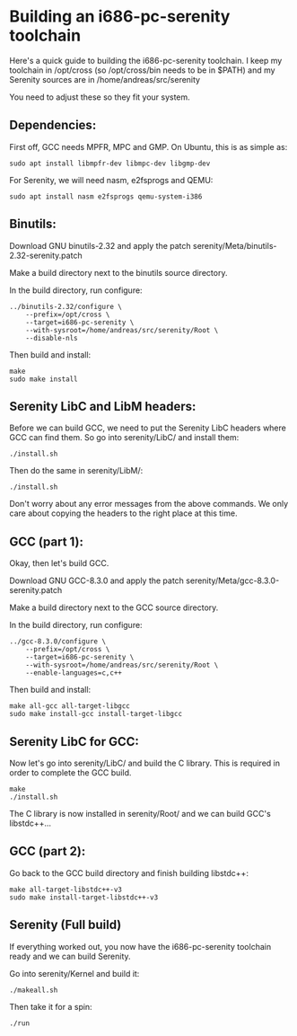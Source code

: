 # Building an i686-pc-serenity toolchain

Here's a quick guide to building the i686-pc-serenity toolchain. I keep my toolchain in /opt/cross (so /opt/cross/bin needs to be in $PATH) and my Serenity sources are in /home/andreas/src/serenity

You need to adjust these so they fit your system.

## Dependencies:

First off, GCC needs MPFR, MPC and GMP. On Ubuntu, this is as simple as:

    sudo apt install libmpfr-dev libmpc-dev libgmp-dev

For Serenity, we will need nasm, e2fsprogs and QEMU:

    sudo apt install nasm e2fsprogs qemu-system-i386

## Binutils:

Download GNU binutils-2.32 and apply the patch serenity/Meta/binutils-2.32-serenity.patch

Make a build directory next to the binutils source directory.

In the build directory, run configure:

    ../binutils-2.32/configure \
        --prefix=/opt/cross \
        --target=i686-pc-serenity \
        --with-sysroot=/home/andreas/src/serenity/Root \
        --disable-nls
 

Then build and install:

    make
    sudo make install

## Serenity LibC and LibM headers:

Before we can build GCC, we need to put the Serenity LibC headers where GCC can find them. So go into serenity/LibC/ and install them:

    ./install.sh

Then do the same in serenity/LibM/:

    ./install.sh

Don't worry about any error messages from the above commands. We only care about copying the headers to the right place at this time.

## GCC (part 1):

Okay, then let's build GCC.

Download GNU GCC-8.3.0 and apply the patch serenity/Meta/gcc-8.3.0-serenity.patch

Make a build directory next to the GCC source directory.

In the build directory, run configure:

    ../gcc-8.3.0/configure \
        --prefix=/opt/cross \
        --target=i686-pc-serenity \
        --with-sysroot=/home/andreas/src/serenity/Root \
        --enable-languages=c,c++

Then build and install:

    make all-gcc all-target-libgcc
    sudo make install-gcc install-target-libgcc

## Serenity LibC for GCC:

Now let's go into serenity/LibC/ and build the C library. This is required in order to complete the GCC build.

    make
    ./install.sh

The C library is now installed in serenity/Root/ and we can build GCC's libstdc++...

## GCC (part 2):

Go back to the GCC build directory and finish building libstdc++:

    make all-target-libstdc++-v3
    sudo make install-target-libstdc++-v3

## Serenity (Full build)

If everything worked out, you now have the i686-pc-serenity toolchain ready and we can build Serenity.

Go into serenity/Kernel and build it:

    ./makeall.sh

Then take it for a spin:

    ./run
